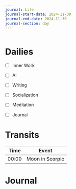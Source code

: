 ```yaml
---
journal: Life
journal-start-date: 2024-11-30
journal-end-date: 2024-11-30
journal-section: day
---
```


```calendar-nav
```

# Dailies

- [ ] Inner Work
- [ ] AI
- [ ] Writing
- [ ] Socialization
- [ ] Meditation
- [ ] Journal


# Transits
| Time | Event |
|------|-------|
| 00:00 | Moon in Scorpio |


# Journal




